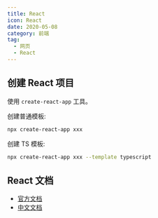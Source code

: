 ```yaml
---
title: React
icon: React
date: 2020-05-08
category: 前端
tag:
  - 网页
  - React
---
```


## 创建 React 项目

使用 `create-react-app` 工具。

创建普通模板:

```bash
npx create-react-app xxx
```

创建 TS 模板:

```bash
npx create-react-app xxx --template typescript
```

## React 文档

- [官方文档](https://reactjs.org/docs/getting-started.html)
- [中文文档](https://react.docschina.org/docs/getting-started.html)
